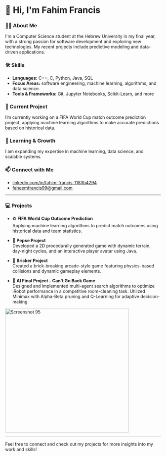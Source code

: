 # 👋 Hi, I'm Fahim Francis

### 👨‍💻 About Me
I'm a Computer Science student at the Hebrew University in my final year, with a strong passion for software development and exploring new technologies. My recent projects include predictive modeling and data-driven applications.

### 🛠️ Skills
- **Languages:** C++, C, Python, Java, SQL
- **Focus Areas:** software engineering, machine learning, algorithms, and data science.
- **Tools & Frameworks:** Git, Jupyter Notebooks, Scikit-Learn, and more

### 📌 Current Project
I’m currently working on a FIFA World Cup match outcome prediction project, applying machine learning algorithms to make accurate predictions based on historical data.

### 🌱 Learning & Growth
I am expanding my expertise in machine learning, data science, and scalable systems.

### 📫 Connect with Me
- [linkedin.com/in/fahim-francis-1183b4294](https://www.linkedin.com/in/fahim-francis-1183b4294/)
- faheemfrancis99@gmail.com

---

### 💻 Projects

- ⚽ **FIFA World Cup Outcome Prediction**  
  Applying machine learning algorithms to predict match outcomes using historical data and team statistics.

- 🌲 **Pepse Project**  
  Developed a 2D procedurally generated game with dynamic terrain, day-night cycles, and an interactive player avatar using Java.

- 🧱 **Bricker Project**  
  Created a brick-breaking arcade-style game featuring physics-based collisions and dynamic gameplay elements.

- 🤖 **AI Final Project - Can't Go Back Game**  
  Designed and implemented multi-agent search algorithms to optimize iRobot performance in a competitive room-cleaning task. Utilized Minimax with Alpha-Beta pruning and Q-Learning for adaptive decision-making.  
 <div align="left">
  <img src="https://github.com/user-attachments/assets/cbe98d8e-2ab5-4d66-8bce-b65927c2f983" alt="Screenshot 95" width="400px">
</div>

---

Feel free to connect and check out my projects for more insights into my work and skills!
